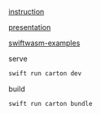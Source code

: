 [instruction](https://forums.swift.org/t/how-far-can-i-get-with-swift-webassembly-in-30-minutes/77305/15)

[presentation](https://github.com/SwiftCraftConference/swiftcraft-slides-2024/tree/main/Presentations)

[swiftwasm-examples](https://github.com/pwsacademy/swiftwasm-examples)

serve
```sh
swift run carton dev
```

build
```sh
swift run carton bundle
```